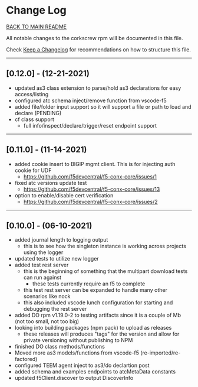 
# Change Log

[BACK TO MAIN README](README.md)

All notable changes to the corkscrew rpm will be documented in this file.

Check [Keep a Changelog](http://keepachangelog.com/) for recommendations on how to structure this file.

---

## [0.12.0] - (12-21-2021)

- updated as3 class extension to parse/hold as3 declarations for easy access/listing
- configured atc schema inject/remove function from vscode-f5
- added file/folder input support so it will support a file or path to load and declare (PENDING)
- cf class support
  - full info/inspect/declare/trigger/reset endpoint support

---

## [0.11.0] - (11-14-2021)

- added cookie insert to BIGIP mgmt client.  This is for injecting auth cookie for UDF
  - <https://github.com/f5devcentral/f5-conx-core/issues/1>
- fixed atc versions update test
  - <https://github.com/f5devcentral/f5-conx-core/issues/13>
- option to enable/disable cert verification
  - <https://github.com/f5devcentral/f5-conx-core/issues/2>

---

## [0.10.0] - (06-10-2021)

- added journal length to logging output
  - this is to see how the singleton instance is working across projects using the logger
- updated tests to utilize new logger
- added test rest server
  - this is the beginning of something that the multipart download tests can run against
    - these tests currently require an f5 to complete
  - this test rest server can be expanded to handle many other scenarios like nock
  - this also included vscode lunch configuration for starting and debugging the rest server
- added DO rpm v1.19.0-2 to testing artifacts since it is a couple of Mb (not too small, not too big)
- looking into building packages (npm pack) to upload as releases
  - these releases will produces "tags" for the version and allow for private versioning without publishing to NPM
- finished DO class methods/functions
- Moved more as3 models/functions from vscode-f5 (re-imported/re-factored)
- configured TEEM agent inject to as3/do declartion post
- added schema and examples endpoints to atcMetaData constants
- updated f5Client.discover to output DiscoverInfo
